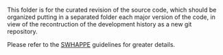 This folder is for the curated revision of the source code, which should be organized putting in a separated folder each major version of the code, in view of the recontruction of the development history as a new git repository.

Please refer to the [SWHAPPE](https://github.com/Unipisa/SWHAPPE) guidelines for greater details. 
